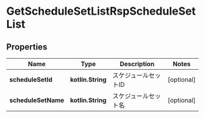 
# GetScheduleSetListRspScheduleSetList

## Properties
Name | Type | Description | Notes
------------ | ------------- | ------------- | -------------
**scheduleSetId** | **kotlin.String** | スケジュールセットID |  [optional]
**scheduleSetName** | **kotlin.String** | スケジュールセット名 |  [optional]



